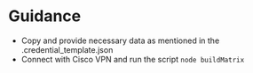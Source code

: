 # Guidance

- Copy and provide necessary data as mentioned in the .credential_template.json
- Connect with Cisco VPN and run the script `node buildMatrix`
